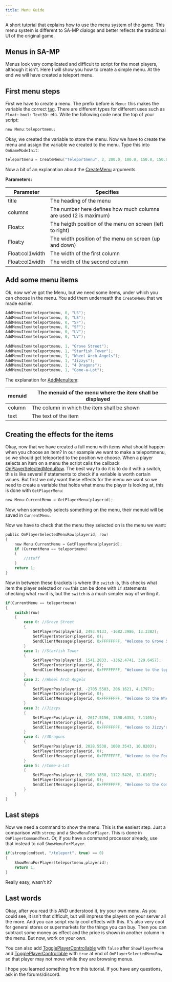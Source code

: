 ```yaml
---
title: Menu Guide
---
```


A short tutorial that explains how to use the menu system of the game. This menu system is different to SA-MP dialogs and better reflects the traditional UI of the original game.

## Menus in SA-MP

Menus look very complicated and difficult to script for the most players, although it isn't. Here I will show you how to create a simple menu. At the end we will have created a teleport menu.

## First menu steps

First we have to create a menu. The prefix before is `Menu:` this makes the variable the correct [tag](../scripting/language/tags). There are different types for different uses such as `Float:` `bool:` `Text3D:` etc. Write the following code near the top of your script:

```c
new Menu:teleportmenu;
```

Okay, we created the variable to store the menu. Now we have to create the menu and assign the variable we created to the menu. Type this into `OnGameModeInit`:

```c
teleportmenu = CreateMenu("Teleportmenu", 2, 200.0, 100.0, 150.0, 150.0);
```

Now a bit of an explanation about the [CreateMenu](../scripting/functions/CreateMenu) arguments.

**Parameters:**

| Parameter | Specifies |
| --- | --- |
| title | The heading of the menu |
| columns | The number here defines how much columns are used (2 is maximum) |
| Float:x | The heigth position of the menu on screen (left to right) |
| Float:y | The width position of the menu on screen (up and down) |
| Float:col1width | The width of the first column |
| Float:col2width | The width of the second column |

## Add some menu items

Ok, now we've got the Menu, but we need some items, under which you can choose in the menu. You add them underneath the `CreateMenu` that we made earlier.

```c
AddMenuItem(teleportmenu, 0, "LS");
AddMenuItem(teleportmenu, 0, "LS");
AddMenuItem(teleportmenu, 0, "SF");
AddMenuItem(teleportmenu, 0, "SF");
AddMenuItem(teleportmenu, 0, "LV");
AddMenuItem(teleportmenu, 0, "LV");
 
AddMenuItem(teleportmenu, 1, "Grove Street");
AddMenuItem(teleportmenu, 1, "Starfish Tower");
AddMenuItem(teleportmenu, 1, "Wheel Arch Angels");
AddMenuItem(teleportmenu, 1, "Jizzys");
AddMenuItem(teleportmenu, 1, "4 Dragons");
AddMenuItem(teleportmenu, 1, "Come-a-Lot");
```

The explanation for [AddMenuItem](../scripting/functions/AddMenuItem):

| menuid | The menuid of the menu where the item shall be displayed |
| ------ | -------------------------------------------------------- |
| column | The column in which the item shall be shown              |
| text   | The text of the item                                     |

## Creating the effects for the items

Okay, now that we have created a full menu with items what should happen when you choose an item? In our example we want to make a teleportmenu, so we should get teleported to the position we choose. When a player selects an item on a menu the script calls the callback [OnPlayerSelectedMenuRow](../scripting/callbacks/OnPlayerSelectedMenuRow). The best way to do it is to do it with a switch, this is like several if statements to check if a variable is worth certain values. But first we only want these effects for the menu we want so we need to create a variable that holds what menu the player is looking at, this is done with `GetPlayerMenu`:

```c
new Menu:CurrentMenu = GetPlayerMenu(playerid);
```

Now, when somebody selects something on the menu, their menuid will be saved in `CurrentMenu`.

Now we have to check that the menu they selected on is the menu we want:

```c
public OnPlayerSelectedMenuRow(playerid, row)
{
    new Menu:CurrentMenu = GetPlayerMenu(playerid);
    if (CurrentMenu == teleportmenu)
    {
        //stuff
    }
    return 1;
}
```

Now in between these brackets is where the `switch` is, this checks what item the player selected or `row` this can be done with `if` statements checking what `row` it is, but the `switch` is a much simpler way of writing it.

```c
if(CurrentMenu == teleportmenu)
{
    switch(row)
    {
        case 0: //Grove Street
        {
            SetPlayerPos(playerid, 2493.9133, -1682.3986, 13.3382);
            SetPlayerInterior(playerid, 0);
            SendClientMessage(playerid, 0xFFFFFFFF, "Welcome to Grove Street");
        }
        case 1: //Starfish Tower
        {
            SetPlayerPos(playerid, 1541.2833, -1362.4741, 329.6457);
            SetPlayerInterior(playerid, 0);
            SendClientMessage(playerid, 0xFFFFFFFF, "Welcome to the top of Starfish Tower");
        }
        case 2: //Wheel Arch Angels
        {
            SetPlayerPos(playerid, -2705.5503, 206.1621, 4.1797);
            SetPlayerInterior(playerid, 0);
            SendClientMessage(playerid, 0xFFFFFFFF, "Welcome to the Wheel Arch Angels tuning-shop");
        }
        case 3: //Jizzys
        {
            SetPlayerPos(playerid, -2617.5156, 1390.6353, 7.1105);
            SetPlayerInterior(playerid, 0);
            SendClientMessage(playerid, 0xFFFFFFFF, "Welcome to Jizzy's Nightclub!");
        }
        case 4: //4Dragons
        {
            SetPlayerPos(playerid, 2028.5538, 1008.3543, 10.8203);
            SetPlayerInterior(playerid, 0);
            SendClientMessage(playerid, 0xFFFFFFFF, "Welcome to the Four Dragons Casino");
        }
        case 5: //Come-a-Lot
        {
            SetPlayerPos(playerid, 2169.1838, 1122.5426, 12.6107);
            SetPlayerInterior(playerid, 0);
            SendClientMessage(playerid, 0xFFFFFFFF, "Welcome to the Come-a-Lot casino!");
        }
    }
}
```

## Last steps

Now we need a command to show the menu. This is the easiest step. Just a comparison with `strcmp` and a `ShowMenuForPlayer`. This is done in `OnPlayerCommandText`. Or, if you have a command processor already, use that instead to call `ShowMenuForPlayer`.

```c
if(strcmp(cmdtext, "/teleport", true) == 0)
{
    ShowMenuForPlayer(teleportmenu,playerid);
    return 1;
}
```

Really easy, wasn't it?

## Last words

Okay, after you read this AND understood it, try your own menu. As you could see, it isn't that difficult, but will impress the players on your server all the more. And you can script really cool effects with this. It's also very cool for general stores or supermarkets for the things you can buy. Then you can subtract some money as effect and the price is shown in another column in the menu. But now, work on your own.

You can also add [TogglePlayerControllable](../scripting/functions/TogglePlayerControllable) with `false` after `ShowPlayerMenu` and [TogglePlayerControllable](../scripting/functions/TogglePlayerControllable) with `true` at end of `OnPlayerSelectedMenuRow` so that player may not move while they are browsing menus.

I hope you learned something from this tutorial. If you have any questions, ask in the forums/discord.

